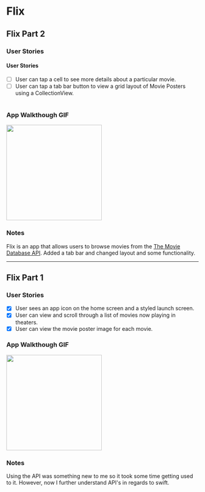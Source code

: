 # Flix

## Flix Part 2

### User Stories

#### User Stories
- [ ] User can tap a cell to see more details about a particular movie.
- [ ]  User can tap a tab bar button to view a grid layout of Movie Posters using a CollectionView.

#

### App Walkthough GIF
<img src="http://g.recordit.co/DjH6hgrBmd.gif" width=250><br>

### Notes
Flix is an app that allows users to browse movies from the [The Movie Database API](http://docs.themoviedb.apiary.io/#).
Added a tab bar and changed layout and some functionality.



---

## Flix Part 1

### User Stories

- [X] User sees an app icon on the home screen and a styled launch screen.
- [X] User can view and scroll through a list of movies now playing in theaters.
- [X] User can view the movie poster image for each movie.

### App Walkthough GIF

<img src="http://g.recordit.co/UDbRojpI9l.gif" width=250><br>

### Notes
Using the API was something new to me so it took some time getting used to it. However, now I further understand API's 
in regards to swift.
